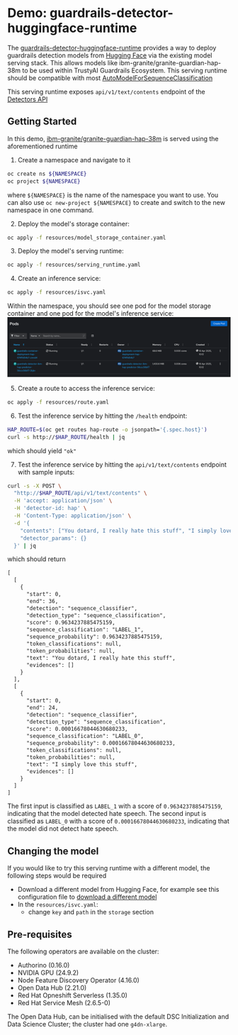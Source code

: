 # Demo: guardrails-detector-huggingface-runtime

The [guardrails-detector-huggingface-runtime](https://github.com/trustyai-explainability/guardrails-detectors/tree/main/detectors/huggingface) provides a way to deploy guardrails detection models from [Hugging Face](https://huggingface.co/models) via the existing model serving stack. This allows models like ibm-granite/granite-guardian-hap-38m to be used within TrustyAI Guardrails Ecosystem. This serving runtime should be compatible with most [AutoModelForSequenceClassification](https://huggingface.co/docs/transformers/model_doc/auto#transformers.AutoModelForSequenceClassification)

This serving runtime exposes `api/v1/text/contents` endpoint of the [Detectors API](https://foundation-model-stack.github.io/fms-guardrails-orchestrator/?urls.primaryName=Detector+API#/Text/text_content_analysis_unary_handler)

## Getting Started

In this demo, [ibm-granite/granite-guardian-hap-38m](https://huggingface.co/ibm-granite/granite-guardian-hap-38m) is served using the aforementioned runtime

1. Create a namespace and navigate to it

```bash
oc create ns ${NAMESPACE}
oc project ${NAMESPACE}
```

where `${NAMESPACE}` is the name of the namespace you want to use. You can also use `oc new-project ${NAMESPACE}` to create and switch to the new namespace in one command.

2. Deploy the model's storage container:

```bash
oc apply -f resources/model_storage_container.yaml
```

3. Deploy the model's serving runtime:

```bash
oc apply -f resources/serving_runtime.yaml
```

4. Create an inference service:

```bash
oc apply -f resources/isvc.yaml
```

Within the namespace, you should see one pod for the model storage container and one pod for the model's inference service:
![the following pods](images/hap_pods.png)


5. Create a route to access the inference service:

```bash
oc apply -f resources/route.yaml
```

6. Test the inference service by hitting the `/health` endpoint:

```bash
HAP_ROUTE=$(oc get routes hap-route -o jsonpath='{.spec.host}')
curl -s http://$HAP_ROUTE/health | jq
```

which should yield `"ok"`

7. Test the inference service by hitting the `api/v1/text/contents` endpoint with sample inputs:

```bash
curl -s -X POST \
  "http://$HAP_ROUTE/api/v1/text/contents" \
  -H 'accept: application/json' \
  -H 'detector-id: hap' \
  -H 'Content-Type: application/json' \
  -d '{
    "contents": ["You dotard, I really hate this stuff", "I simply love this stuff"],
    "detector_params": {}
  }' | jq
```

which should return

```
[
  [
    {
      "start": 0,
      "end": 36,
      "detection": "sequence_classifier",
      "detection_type": "sequence_classification",
      "score": 0.9634237885475159,
      "sequence_classification": "LABEL_1",
      "sequence_probability": 0.9634237885475159,
      "token_classifications": null,
      "token_probabilities": null,
      "text": "You dotard, I really hate this stuff",
      "evidences": []
    }
  ],
  [
    {
      "start": 0,
      "end": 24,
      "detection": "sequence_classifier",
      "detection_type": "sequence_classification",
      "score": 0.00016678044630680233,
      "sequence_classification": "LABEL_0",
      "sequence_probability": 0.00016678044630680233,
      "token_classifications": null,
      "token_probabilities": null,
      "text": "I simply love this stuff",
      "evidences": []
    }
  ]
]
```

The first input is classified as `LABEL_1` with a score of `0.9634237885475159`, indicating that the model detected hate speech. The second input is classified as `LABEL_0` with a score of `0.00016678044630680233`, indicating that the model did not detect hate speech.

## Changing the model

If you would like to try this serving runtime with a different model, the following steps would be required 
- Download a different model from Hugging Face, for example see this configuration file to [download a different model](https://github.com/trustyai-explainability/reference/blob/main/guardrails/end-to-end/text_contents/llm-vllm/http/suicide_model_container.yaml)
- In the `resources/isvc.yaml`: 
    - change `key` and `path` in the `storage` section

## Pre-requisites

The following operators are available on the cluster:

- Authorino (0.16.0)
- NVIDIA GPU (24.9.2)
- Node Feature Discovery Operator (4.16.0)
- Open Data Hub (2.21.0)
- Red Hat Opneshift Serverless (1.35.0)
- Red Hat Service Mesh (2.6.5-0)

The Open Data Hub, can be initialised with the default DSC Initialization and Data Science Cluster; the cluster had one `g4dn-xlarge`.

